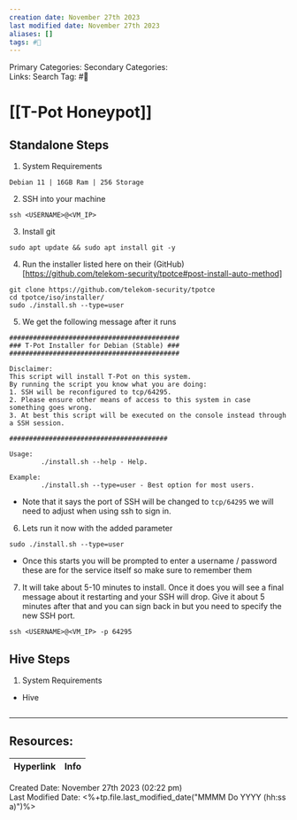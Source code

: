 ```yaml
---
creation date: November 27th 2023
last modified date: November 27th 2023
aliases: []
tags: #📖
---
```


Primary Categories: 
Secondary Categories:  
Links: 
Search Tag: #📖  

# [[T-Pot Honeypot]]  


## Standalone Steps

1) System Requirements
```
Debian 11 | 16GB Ram | 256 Storage
```

2) SSH into your machine
```
ssh <USERNAME>@<VM_IP>
```

3) Install git
```
sudo apt update && sudo apt install git -y
```

4) Run the installer listed here on their (GitHub)[https://github.com/telekom-security/tpotce#post-install-auto-method]
```
git clone https://github.com/telekom-security/tpotce
cd tpotce/iso/installer/
sudo ./install.sh --type=user
```

5) We get the following message after it runs
```
###########################################
### T-Pot Installer for Debian (Stable) ###
###########################################

Disclaimer:
This script will install T-Pot on this system.
By running the script you know what you are doing:
1. SSH will be reconfigured to tcp/64295.
2. Please ensure other means of access to this system in case something goes wrong.
3. At best this script will be executed on the console instead through a SSH session.

########################################

Usage:
        ./install.sh --help - Help.

Example:
        ./install.sh --type=user - Best option for most users.
```
- Note that it says the port of SSH will be changed to `tcp/64295` we will need to adjust when using ssh to sign in.

6) Lets run it now with the added parameter
```
sudo ./install.sh --type=user
```
- Once this starts you will be prompted to enter a username / password these are for the service itself so make sure to remember them

7) It will take about 5-10 minutes to install. Once it does you will see a final message about it restarting and your SSH will drop. Give it about 5 minutes after that and you can sign back in but you need to specify the new SSH port.
```
ssh <USERNAME>@<VM_IP> -p 64295
```


## Hive Steps
1) System Requirements
- Hive
```

```


___

## Resources:

| Hyperlink | Info |
| --------- | ---- |


Created Date: November 27th 2023 (02:22 pm)  
Last Modified Date: <%+tp.file.last_modified_date("MMMM Do YYYY (hh:ss a)")%>
